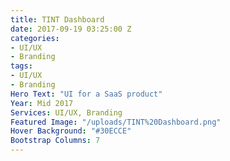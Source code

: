 ```yaml
---
title: TINT Dashboard
date: 2017-09-19 03:25:00 Z
categories:
- UI/UX
- Branding
tags:
- UI/UX
- Branding
Hero Text: "​​UI for a SaaS product"
Year: Mid 2017
Services: UI/UX, Branding
Featured Image: "/uploads/TINT%20Dashboard.png"
Hover Background: "#30ECCE"
Bootstrap Columns: 7
---
```


